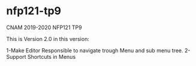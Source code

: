 # nfp121-tp9
CNAM 2019-2020 NFP121 TP9

This is Version 2.0
in this version:

1-Make Editor Responsible to navigate trough Menu and sub menu tree.
2-Support Shortcuts in Menus
